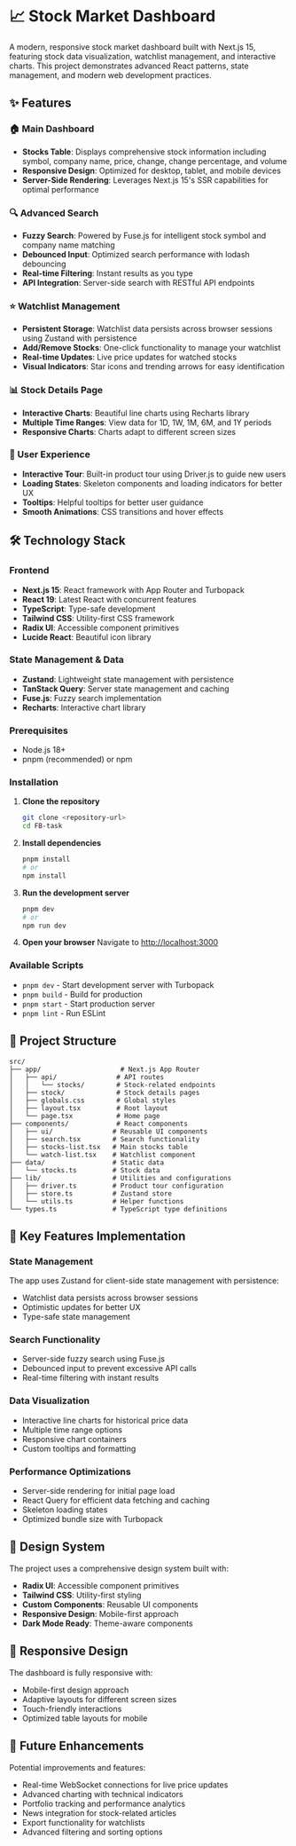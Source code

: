 # 📈 Stock Market Dashboard

A modern, responsive stock market dashboard built with Next.js 15, featuring stock data visualization, watchlist management, and interactive charts. This project demonstrates advanced React patterns, state management, and modern web development practices.

## ✨ Features

### 🏠 Main Dashboard

- **Stocks Table**: Displays comprehensive stock information including symbol, company name, price, change, change percentage, and volume
- **Responsive Design**: Optimized for desktop, tablet, and mobile devices
- **Server-Side Rendering**: Leverages Next.js 15's SSR capabilities for optimal performance

### 🔍 Advanced Search

- **Fuzzy Search**: Powered by Fuse.js for intelligent stock symbol and company name matching
- **Debounced Input**: Optimized search performance with lodash debouncing
- **Real-time Filtering**: Instant results as you type
- **API Integration**: Server-side search with RESTful API endpoints

### ⭐ Watchlist Management

- **Persistent Storage**: Watchlist data persists across browser sessions using Zustand with persistence
- **Add/Remove Stocks**: One-click functionality to manage your watchlist
- **Real-time Updates**: Live price updates for watched stocks
- **Visual Indicators**: Star icons and trending arrows for easy identification

### 📊 Stock Details Page

- **Interactive Charts**: Beautiful line charts using Recharts library
- **Multiple Time Ranges**: View data for 1D, 1W, 1M, 6M, and 1Y periods
- **Responsive Charts**: Charts adapt to different screen sizes

### 🎯 User Experience

- **Interactive Tour**: Built-in product tour using Driver.js to guide new users
- **Loading States**: Skeleton components and loading indicators for better UX
- **Tooltips**: Helpful tooltips for better user guidance
- **Smooth Animations**: CSS transitions and hover effects

## 🛠️ Technology Stack

### Frontend

- **Next.js 15**: React framework with App Router and Turbopack
- **React 19**: Latest React with concurrent features
- **TypeScript**: Type-safe development
- **Tailwind CSS**: Utility-first CSS framework
- **Radix UI**: Accessible component primitives
- **Lucide React**: Beautiful icon library

### State Management & Data

- **Zustand**: Lightweight state management with persistence
- **TanStack Query**: Server state management and caching
- **Fuse.js**: Fuzzy search implementation
- **Recharts**: Interactive chart library

### Prerequisites

- Node.js 18+
- pnpm (recommended) or npm

### Installation

1. **Clone the repository**

   ```bash
   git clone <repository-url>
   cd FB-task
   ```

2. **Install dependencies**

   ```bash
   pnpm install
   # or
   npm install
   ```

3. **Run the development server**

   ```bash
   pnpm dev
   # or
   npm run dev
   ```

4. **Open your browser**
   Navigate to [http://localhost:3000](http://localhost:3000)

### Available Scripts

- `pnpm dev` - Start development server with Turbopack
- `pnpm build` - Build for production
- `pnpm start` - Start production server
- `pnpm lint` - Run ESLint

## 📁 Project Structure

```
src/
├── app/                    # Next.js App Router
│   ├── api/               # API routes
│   │   └── stocks/        # Stock-related endpoints
│   ├── stock/             # Stock details pages
│   ├── globals.css        # Global styles
│   ├── layout.tsx         # Root layout
│   └── page.tsx           # Home page
├── components/            # React components
│   ├── ui/               # Reusable UI components
│   ├── search.tsx        # Search functionality
│   ├── stocks-list.tsx   # Main stocks table
│   └── watch-list.tsx    # Watchlist component
├── data/                 # Static data
│   └── stocks.ts         # Stock data
├── lib/                  # Utilities and configurations
│   ├── driver.ts         # Product tour configuration
│   ├── store.ts          # Zustand store
│   └── utils.ts          # Helper functions
└── types.ts              # TypeScript type definitions
```

## 🔧 Key Features Implementation

### State Management

The app uses Zustand for client-side state management with persistence:

- Watchlist data persists across browser sessions
- Optimistic updates for better UX
- Type-safe state management

### Search Functionality

- Server-side fuzzy search using Fuse.js
- Debounced input to prevent excessive API calls
- Real-time filtering with instant results

### Data Visualization

- Interactive line charts for historical price data
- Multiple time range options
- Responsive chart containers
- Custom tooltips and formatting

### Performance Optimizations

- Server-side rendering for initial page load
- React Query for efficient data fetching and caching
- Skeleton loading states
- Optimized bundle size with Turbopack

## 🎨 Design System

The project uses a comprehensive design system built with:

- **Radix UI**: Accessible component primitives
- **Tailwind CSS**: Utility-first styling
- **Custom Components**: Reusable UI components
- **Responsive Design**: Mobile-first approach
- **Dark Mode Ready**: Theme-aware components

## 📱 Responsive Design

The dashboard is fully responsive with:

- Mobile-first design approach
- Adaptive layouts for different screen sizes
- Touch-friendly interactions
- Optimized table layouts for mobile

## 🔮 Future Enhancements

Potential improvements and features:

- Real-time WebSocket connections for live price updates
- Advanced charting with technical indicators
- Portfolio tracking and performance analytics
- News integration for stock-related articles
- Export functionality for watchlists
- Advanced filtering and sorting options
